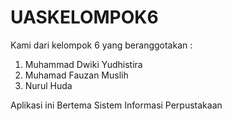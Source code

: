 # UASKELOMPOK6
Kami dari kelompok 6 yang beranggotakan :
1. Muhammad Dwiki Yudhistira
2. Muhamad Fauzan Muslih
3. Nurul Huda

Aplikasi ini Bertema Sistem Informasi Perpustakaan
